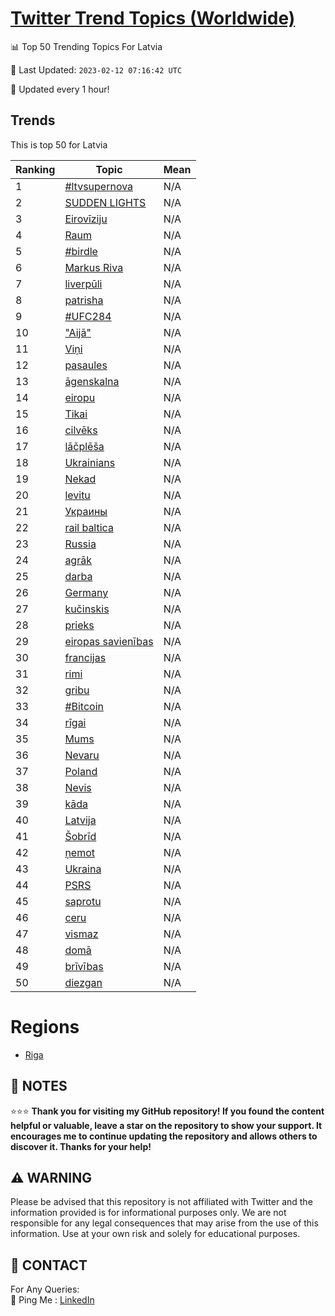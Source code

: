 [Twitter Trend Topics (Worldwide)](https://github.com/ErcinDedeoglu/Twitter-Trend-Topics)
==========


📊 Top 50 Trending Topics For Latvia

📆 Last Updated: `2023-02-12 07:16:42 UTC`

🔧 Updated every 1 hour!


## Trends

This is top 50 for Latvia

| Ranking | Topic | Mean |
| ------- | ------------ | ------------ |
| 1 | [#ltvsupernova](http://twitter.com/search?q=%23ltvsupernova) | N/A |
| 2 | [SUDDEN LIGHTS](http://twitter.com/search?q=SUDDEN+LIGHTS) | N/A |
| 3 | [Eirovīziju](http://twitter.com/search?q=Eirov%c4%abziju) | N/A |
| 4 | [Raum](http://twitter.com/search?q=Raum) | N/A |
| 5 | [#birdle](http://twitter.com/search?q=%23birdle) | N/A |
| 6 | [Markus Riva](http://twitter.com/search?q=Markus+Riva) | N/A |
| 7 | [liverpūli](http://twitter.com/search?q=liverp%c5%abli) | N/A |
| 8 | [patrisha](http://twitter.com/search?q=patrisha) | N/A |
| 9 | [#UFC284](http://twitter.com/search?q=%23UFC284) | N/A |
| 10 | ["Aijā"](http://twitter.com/search?q=%22Aij%c4%81%22) | N/A |
| 11 | [Viņi](http://twitter.com/search?q=Vi%c5%86i) | N/A |
| 12 | [pasaules](http://twitter.com/search?q=pasaules) | N/A |
| 13 | [āgenskalna](http://twitter.com/search?q=%c4%81genskalna) | N/A |
| 14 | [eiropu](http://twitter.com/search?q=eiropu) | N/A |
| 15 | [Tikai](http://twitter.com/search?q=Tikai) | N/A |
| 16 | [cilvēks](http://twitter.com/search?q=cilv%c4%93ks) | N/A |
| 17 | [lāčplēša](http://twitter.com/search?q=l%c4%81%c4%8dpl%c4%93%c5%a1a) | N/A |
| 18 | [Ukrainians](http://twitter.com/search?q=Ukrainians) | N/A |
| 19 | [Nekad](http://twitter.com/search?q=Nekad) | N/A |
| 20 | [levitu](http://twitter.com/search?q=levitu) | N/A |
| 21 | [Украины](http://twitter.com/search?q=%d0%a3%d0%ba%d1%80%d0%b0%d0%b8%d0%bd%d1%8b) | N/A |
| 22 | [rail baltica](http://twitter.com/search?q=rail+baltica) | N/A |
| 23 | [Russia](http://twitter.com/search?q=Russia) | N/A |
| 24 | [agrāk](http://twitter.com/search?q=agr%c4%81k) | N/A |
| 25 | [darba](http://twitter.com/search?q=darba) | N/A |
| 26 | [Germany](http://twitter.com/search?q=Germany) | N/A |
| 27 | [kučinskis](http://twitter.com/search?q=ku%c4%8dinskis) | N/A |
| 28 | [prieks](http://twitter.com/search?q=prieks) | N/A |
| 29 | [eiropas savienības](http://twitter.com/search?q=eiropas+savien%c4%abbas) | N/A |
| 30 | [francijas](http://twitter.com/search?q=francijas) | N/A |
| 31 | [rimi](http://twitter.com/search?q=rimi) | N/A |
| 32 | [gribu](http://twitter.com/search?q=gribu) | N/A |
| 33 | [#Bitcoin](http://twitter.com/search?q=%23Bitcoin) | N/A |
| 34 | [rīgai](http://twitter.com/search?q=r%c4%abgai) | N/A |
| 35 | [Mums](http://twitter.com/search?q=Mums) | N/A |
| 36 | [Nevaru](http://twitter.com/search?q=Nevaru) | N/A |
| 37 | [Poland](http://twitter.com/search?q=Poland) | N/A |
| 38 | [Nevis](http://twitter.com/search?q=Nevis) | N/A |
| 39 | [kāda](http://twitter.com/search?q=k%c4%81da) | N/A |
| 40 | [Latvija](http://twitter.com/search?q=Latvija) | N/A |
| 41 | [Šobrīd](http://twitter.com/search?q=%c5%a0obr%c4%abd) | N/A |
| 42 | [ņemot](http://twitter.com/search?q=%c5%86emot) | N/A |
| 43 | [Ukraina](http://twitter.com/search?q=Ukraina) | N/A |
| 44 | [PSRS](http://twitter.com/search?q=PSRS) | N/A |
| 45 | [saprotu](http://twitter.com/search?q=saprotu) | N/A |
| 46 | [ceru](http://twitter.com/search?q=ceru) | N/A |
| 47 | [vismaz](http://twitter.com/search?q=vismaz) | N/A |
| 48 | [domā](http://twitter.com/search?q=dom%c4%81) | N/A |
| 49 | [brīvības](http://twitter.com/search?q=br%c4%abv%c4%abbas) | N/A |
| 50 | [diezgan](http://twitter.com/search?q=diezgan) | N/A |



# Regions

* [Riga](</Latvia/Riga.md>)



## 📝 NOTES

⭐⭐⭐ **Thank you for visiting my GitHub repository! If you found the content helpful or valuable, leave a star on the repository to show your support. It encourages me to continue updating the repository and allows others to discover it. Thanks for your help!**


## ⚠️ WARNING

Please be advised that this repository is not affiliated with Twitter and the information provided is for informational purposes only. We are not responsible for any legal consequences that may arise from the use of this information. Use at your own risk and solely for educational purposes.


## 📨 CONTACT

 For Any Queries:  
            🏓 Ping Me : [LinkedIn](https://www.linkedin.com/in/ercindedeoglu/)
